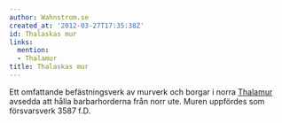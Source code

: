 ```yaml
---
author: Wahnstrom.se
created_at: '2012-03-27T17:35:38Z'
id: Thalaskas mur
links:
  mention:
  - Thalamur
title: Thalaskas mur
---
```


Ett omfattande befästningsverk av murverk och borgar i norra [Thalamur] avsedda att hålla
barbarhorderna från norr ute. Muren uppfördes som försvarsverk 3587 f.D.

  [Thalamur]: Thalamur